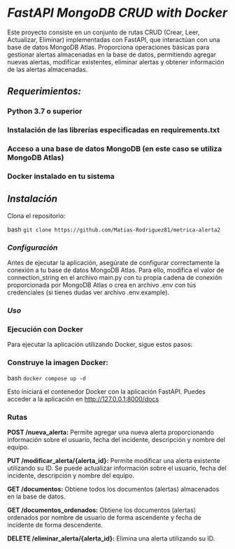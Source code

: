 # ***FastAPI MongoDB CRUD with Docker***
Este proyecto consiste en un conjunto de rutas CRUD (Crear, Leer, Actualizar, Eliminar) implementadas con FastAPI, que interactúan con una base de datos MongoDB Atlas. Proporciona operaciones básicas para gestionar alertas almacenadas en la base de datos, permitiendo agregar nuevas alertas, modificar existentes, eliminar alertas y obtener información de las alertas almacenadas.


## ***Requerimientos:***
### Python 3.7 o superior
### Instalación de las librerías especificadas en requirements.txt
### Acceso a una base de datos MongoDB (en este caso se utiliza MongoDB Atlas)
### Docker instalado en tu sistema


## *Instalación*
Clona el repositorio:

bash
`git clone https://github.com/Matias-Rodriguez81/metrica-alerta2`


### *Configuración*
Antes de ejecutar la aplicación, asegúrate de configurar correctamente la conexión a tu base de datos MongoDB Atlas. Para ello, modifica el valor de connection_string en el archivo main.py con tu propia cadena de conexión proporcionada por MongoDB Atlas o crea en archivo .env con tús credenciales (si tienes dudas ver archivo .env.example).

### ***Uso***
### **Ejecución con Docker**
Para ejecutar la aplicación utilizando Docker, sigue estos pasos:

### Construye la imagen Docker:

bash
`docker compose up -d`


Esto iniciará el contenedor Docker con la aplicación FastAPI. Puedes acceder a la aplicación en http://127.0.0.1:8000/docs

### Rutas
**POST /nueva_alerta:** Permite agregar una nueva alerta proporcionando información sobre el usuario, fecha del incidente, descripción y nombre del equipo.

**PUT /modificar_alerta/{alerta_id}:** Permite modificar una alerta existente utilizando su ID. Se puede actualizar información sobre el usuario, fecha del incidente, descripción y nombre del equipo.

**GET /documentos:** Obtiene todos los documentos (alertas) almacenados en la base de datos.

**GET /documentos_ordenados:** Obtiene los documentos (alertas) ordenados por nombre de usuario de forma ascendente y fecha de incidente de forma descendente.

**DELETE /eliminar_alerta/{alerta_id}:** Elimina una alerta utilizando su ID.

